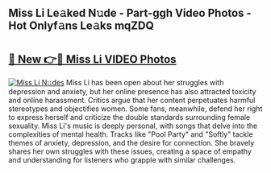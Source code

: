 ## Miss Li Le𝚊ked N𝚞de - Part-ggh Video Photos - Hot Onlyf𝚊ns Le𝚊ks mqZDQ

# <h2><a href="http://ab95296.deff.icu/?id=Miss+Li">🔗 New 👉🔴 Miss Li VIDEO Photos</a></h2>

[![Miss Li N𝚞des](https://i.imgur.com/rIISA9y.gif)](http://ab95296.deff.icu/?id=Miss+Li)
Miss Li has been open about her struggles with depression and anxiety, but her online presence has also attracted toxicity and online harassment. Critics argue that her content perpetuates harmful stereotypes and objectifies women. Some fans, meanwhile, defend her right to express herself and criticize the double standards surrounding female sexuality. Miss Li's music is deeply personal, with songs that delve into the complexities of mental health. Tracks like "Pool Party" and "Softly" tackle themes of anxiety, depression, and the desire for connection. She bravely shares her own struggles with these issues, creating a space of empathy and understanding for listeners who grapple with similar challenges.
